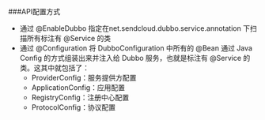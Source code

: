 ###API配置方式

* 通过 @EnableDubbo 指定在net.sendcloud.dubbo.service.annotation 下扫描所有标注有 @Service 的类
* 通过 @Configuration 将 DubboConfiguration 中所有的 @Bean 通过 Java Config 的方式组装出来并注入给 Dubbo 服务，也就是标注有 @Service 的类。这其中就包括了：
     - ProviderConfig：服务提供方配置
     - ApplicationConfig：应用配置
     - RegistryConfig：注册中心配置
     - ProtocolConfig：协议配置
	 
	 




